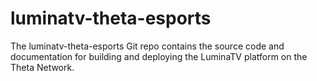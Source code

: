 # luminatv-theta-esports
The luminatv-theta-esports Git repo contains the source code and documentation for building and deploying the LuminaTV platform on the Theta Network.

